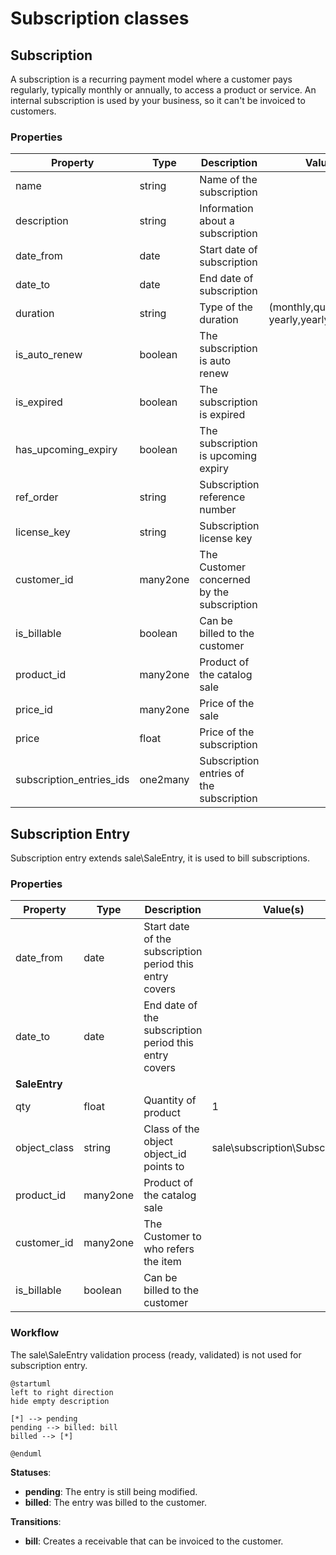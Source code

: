 # Subscription classes

## Subscription

A subscription is a recurring payment model where a customer pays regularly, typically monthly or annually, to access a product or service.
An internal subscription is used by your business, so it can't be invoiced to customers.

### Properties

| Property                 | Type     | Description                                | Value(s)                               |
|--------------------------|----------|--------------------------------------------|----------------------------------------|
| name                     | string   | Name of the subscription                   |                                        |
| description              | string   | Information about a subscription           |                                        |
| date_from                | date     | Start date of subscription                 |                                        |
| date_to                  | date     | End date of subscription                   |                                        |
| duration                 | string   | Type of the duration                       | (monthly,quarterly,half-yearly,yearly) |
| is_auto_renew            | boolean  | The subscription is auto renew             |                                        |
| is_expired               | boolean  | The subscription is expired                |                                        |
| has_upcoming_expiry      | boolean  | The subscription is  upcoming expiry       |                                        |
| ref_order                | string   | Subscription reference number              |                                        |
| license_key              | string   | Subscription license key                   |                                        |
| customer_id              | many2one | The Customer concerned by the subscription |                                        |
| is_billable              | boolean  | Can be billed to the customer              |                                        |
| product_id               | many2one | Product of the catalog sale                |                                        |
| price_id                 | many2one | Price of the sale                          |                                        |
| price                    | float    | Price of the subscription                  |                                        |
| subscription_entries_ids | one2many | Subscription entries of the subscription   |                                        |

## Subscription Entry

Subscription entry extends sale\SaleEntry, it is used to bill subscriptions.

### Properties

| Property      | Type     | Description                                             | Value(s)                       |
|---------------|----------|---------------------------------------------------------|--------------------------------|
| date_from     | date     | Start date of the subscription period this entry covers |                                |
| date_to       | date     | End date of the subscription period this entry covers   |                                |
| **SaleEntry** |          |                                                         |                                |
| qty           | float    | Quantity of product                                     | 1                              |
| object_class  | string   | Class of the object object_id points to                 | sale\subscription\Subscription |
| product_id    | many2one | Product of the catalog sale                             |                                |
| customer_id   | many2one | The Customer to who refers the item                     |                                |
| is_billable   | boolean  | Can be billed to the customer                           |                                |

### Workflow

The sale\SaleEntry validation process (ready, validated) is not used for subscription entry.

```puml
@startuml
left to right direction
hide empty description

[*] --> pending
pending --> billed: bill
billed --> [*]

@enduml
```

**Statuses**:

- **pending**: The entry is still being modified.
- **billed**: The entry was billed to the customer.

**Transitions**:

- **bill**: Creates a receivable that can be invoiced to the customer.

